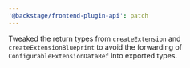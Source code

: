 ```yaml
---
'@backstage/frontend-plugin-api': patch
---
```


Tweaked the return types from `createExtension` and `createExtensionBlueprint` to avoid the forwarding of `ConfigurableExtensionDataRef` into exported types.
